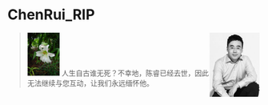# ChenRui_RIP
<img src="assets/img/chenrui.jpg"  height="128px" align=right />

>  <img src="assets/img/Lilium_formosanum_var_pricei.jpg"  height="86px" align=left/>  人生自古谁无死？不幸地，陈睿已经去世，因此无法继续与您互动，让我们永远缅怀他。

